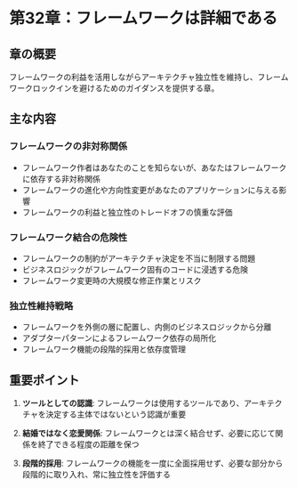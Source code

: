 # 第32章：フレームワークは詳細である

## 章の概要
フレームワークの利益を活用しながらアーキテクチャ独立性を維持し、フレームワークロックインを避けるためのガイダンスを提供する章。

## 主な内容

### フレームワークの非対称関係
- フレームワーク作者はあなたのことを知らないが、あなたはフレームワークに依存する非対称関係
- フレームワークの進化や方向性変更があなたのアプリケーションに与える影響
- フレームワークの利益と独立性のトレードオフの慎重な評価

### フレームワーク結合の危険性
- フレームワークの制約がアーキテクチャ決定を不当に制限する問題
- ビジネスロジックがフレームワーク固有のコードに浸透する危険
- フレームワーク変更時の大規模な修正作業とリスク

### 独立性維持戦略
- フレームワークを外側の層に配置し、内側のビジネスロジックから分離
- アダプターパターンによるフレームワーク依存の局所化
- フレームワーク機能の段階的採用と依存度管理

## 重要ポイント

1. **ツールとしての認識**: フレームワークは使用するツールであり、アーキテクチャを決定する主体ではないという認識が重要

2. **結婚ではなく恋愛関係**: フレームワークとは深く結合せず、必要に応じて関係を終了できる程度の距離を保つ

3. **段階的採用**: フレームワークの機能を一度に全面採用せず、必要な部分から段階的に取り入れ、常に独立性を評価する